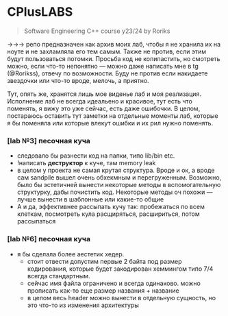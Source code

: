 # CPlusLABS

> Software Engineering C++ course y23/24 by Roriks
> 

→→→ репо предназначен как архив моих лаб, чтобы я не хранила их на ноуте и не захламляла его тем самым. Также  не против, если этим будут пользоваться потомки. Просьба код не копипастить, но смотреть можно, если что-то непонятно — можно даже написать мне в tg (@Rorikss), отвечу по возможности. Буду не против если накидаете звездочки или что-то вроде, мелочь, а приятно.

Тут, опять же, хранятся лишь мое виденье лаб и моя реализация. Исполнение лаб не всегда идеальено и красивое, тут есть что поменять, я вижу это уже сейчас, есть даже ошибочки. В целом, постараюсь оставить тут заметки на отдельные моменты лаб, которые я бы поменяла или которые влекут ошибки и их рил нужно поменять. 

### [lab №3] песочная куча

- следовало бы разнести код на папки, типо lib/bin etc.
- !написать **деструктор** к куче, там memory leak
- в целом у проекта не самая крутая структура. Вроде и ок, а вроде сам sandpile вышел очень обхекмным и перегруженным. Возможно, было бы эстетичней вынести некоторые методы в вспомогательную структурку, дабы почистить код. Некоторые методы оч похожи — лучше вынести в шаблонные или какие-то общие
- А и да, эффективнее рассыпать кучу так: пробежаться по всем клеткам, посмотреть кула расщиряться, расшириться, потом рассыпаться

### [lab №6] песочная куча

- я бы сделала более аестетик хедер.
    - стоит отвести допустим первые 2 байта под размер кодирования, которые будет закодирован хеммингом типо 7/4 всегда стандартным.
    - сейчас имя файла ограничено и всегда одинаково. можно прописать как-то еще размер названия + название
    - в целом весь header можно вынести в отдельную сущность, но это что-то из изменения архитектуры
